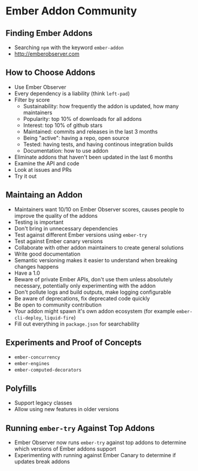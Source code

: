 # Ember Addon Community
## Finding Ember Addons
- Searching `npm` with the keyword `ember-addon`
- <http://emberobserver.com>

## How to Choose Addons
- Use Ember Observer
- Every dependency is a liability (think `left-pad`)
- Filter by score
  - Sustainability: how frequently the addon is updated, how many maintainers
  - Popularity: top 10% of downloads for all addons
  - Interest: top 10% of github stars
  - Maintained: commits and releases in the last 3 months
  - Being "active": having a repo, open source
  - Tested: having tests, and having continous integration builds
  - Documentation: how to use addon
- Eliminate addons that haven't been updated in the last 6 months
- Examine the API and code
- Look at issues and PRs
- Try it out

## Maintaing an Addon
- Maintainers want 10/10 on Ember Observer scores, causes people to improve the
  quality of the addons
- Testing is important
- Don't bring in unnecessary dependencies
- Test against different Ember versions using `ember-try`
- Test against Ember canary versions
- Collaborate with other addon maintainers to create general solutions
- Write good documentation
- Semantic versioning makes it easier to understand when breaking changes
  happens
- Have a 1.0
- Beware of private Ember APIs, don't use them unless absolutely necessary,
  potentially only experimenting with the addon
- Don't pollute logs and build outputs, make logging configurable
- Be aware of deprecations, fix deprecated code quickly
- Be open to community contribution
- Your addon might spawn it's own addon ecosystem (for example
  `ember-cli-deploy`, `liquid-fire`)
- Fill out everything in `package.json` for searchability

## Experiments and Proof of Concepts
- `ember-concurrency`
- `ember-engines`
- `ember-computed-decorators`

## Polyfills
- Support legacy classes
- Allow using new features in older versions

## Running `ember-try` Against Top Addons
- Ember Observer now runs `ember-try` against top addons to determine which
  versions of Ember addons support
- Experimenting with running against Ember Canary to determine if updates break
  addons
